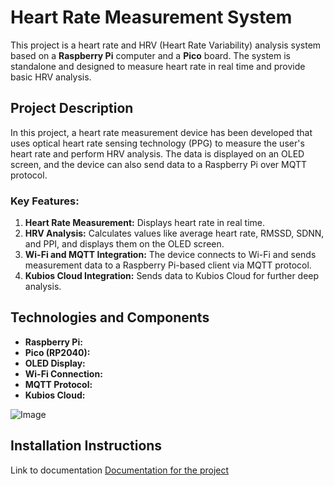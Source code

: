 # Heart Rate Measurement System

This project is a heart rate and HRV (Heart Rate Variability) analysis system based on a **Raspberry Pi** computer and a **Pico** board. The system is standalone and designed to measure heart rate in real time and provide basic HRV analysis.

## Project Description

In this project, a heart rate measurement device has been developed that uses optical heart rate sensing technology (PPG) to measure the user's heart rate and perform HRV analysis. The data is displayed on an OLED screen, and the device can also send data to a Raspberry Pi over MQTT protocol.

### Key Features:
1. **Heart Rate Measurement:** Displays heart rate in real time.
2. **HRV Analysis:** Calculates values like average heart rate, RMSSD, SDNN, and PPI, and displays them on the OLED screen.
3. **Wi-Fi and MQTT Integration:** The device connects to Wi-Fi and sends measurement data to a Raspberry Pi-based client via MQTT protocol.
4. **Kubios Cloud Integration:** Sends data to Kubios Cloud for further deep analysis.

## Technologies and Components
- **Raspberry Pi:** 
- **Pico (RP2040):** 
- **OLED Display:**
- **Wi-Fi Connection:**
- **MQTT Protocol:** 
- **Kubios Cloud:**

![Image](https://github.com/user-attachments/assets/0e31b558-6786-42ec-8760-a10f5f0f4c8c)

## Installation Instructions


Link to documentation
[Documentation for the project](https://docs.google.com/document/d/1E1HGq0qpaE9NDQxZzFscv9yeeOTT5V2wN36GgM1E8cI/edit?usp=sharing)
